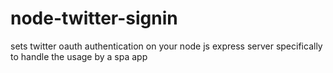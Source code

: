 # node-twitter-signin
sets twitter oauth authentication on your node js express server specifically to handle the usage by a spa app
